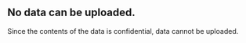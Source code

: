 ## No data can be uploaded.

Since the contents of the data is confidential, data cannot be uploaded.

